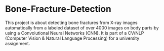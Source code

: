 # Bone-Fracture-Detection
This project is about detecting bone fractures from X-ray images automatically from a labeled dataset of over 4000 images on body parts by using a Convolutional Neural Networks (CNN). It is part of a CV/NLP (Computer Vision &amp; Natural Language Processing) for a university assignment.
